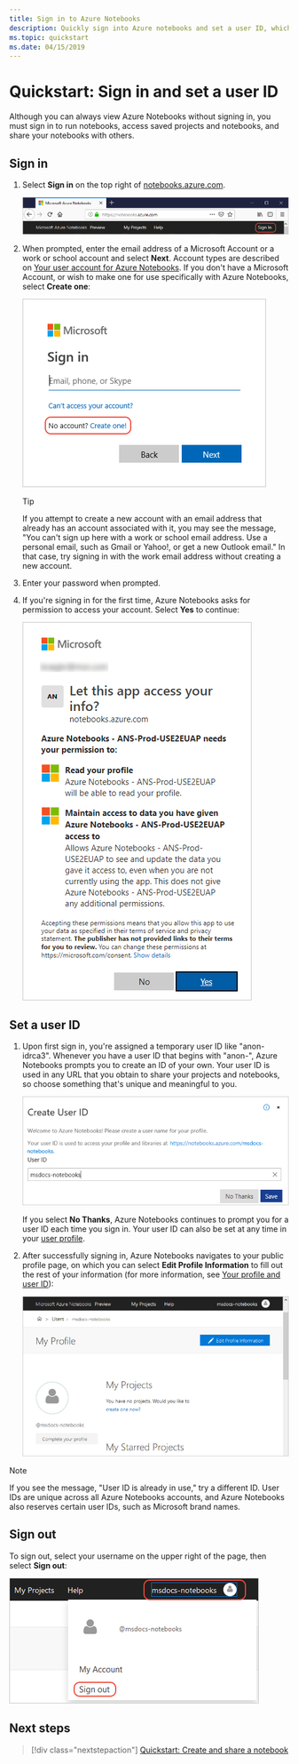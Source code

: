 ```yaml
---
title: Sign in to Azure Notebooks
description: Quickly sign into Azure notebooks and set a user ID, which gives you the ability to access saved projects and share notebooks with others.
ms.topic: quickstart
ms.date: 04/15/2019
---
```


# Quickstart: Sign in and set a user ID

Although you can always view Azure Notebooks without signing in, you must sign in to run notebooks, access saved projects and notebooks, and share your notebooks with others.

## Sign in

1. Select **Sign in** on the top right of [notebooks.azure.com](https://notebooks.azure.com/).

    ![Location of Sign-in command on Azure Notebooks](media/accounts/sign-in-command.png)

1. When prompted, enter the email address of a Microsoft Account or a work or school account and select **Next**. Account types are described on [Your user account for Azure Notebooks](azure-notebooks-user-account.md). If you don't have a Microsoft Account, or wish to make one for use specifically with Azure Notebooks, select **Create one**:

    ![Create new Microsoft account command in sign-in prompt](media/accounts/create-new-microsoft-account.png)

    > [!Tip]
    > If you attempt to create a new account with an email address that already has an account associated with it, you may see the message, "You can't sign up here with a work or school email address. Use a personal email, such as Gmail or Yahoo!, or get a new Outlook email." In that case, try signing in with the work email address without creating a new account.

1. Enter your password when prompted.

1. If you're signing in for the first time, Azure Notebooks asks for permission to access your account. Select **Yes** to continue:

    ![Account permissions prompt](media/accounts/account-permission-prompt.png)

## Set a user ID

1. Upon first sign in, you're assigned a temporary user ID like "anon-idrca3". Whenever you have a user ID that begins with "anon-", Azure Notebooks prompts you to create an ID of your own. Your user ID is used in any URL that you obtain to share your projects and notebooks, so choose something that's unique and meaningful to you.

    ![Prompt to enter a user ID for Azure Notebooks](media/accounts/create-user-id.png)

    If you select **No Thanks**, Azure Notebooks continues to prompt you for a user ID each time you sign in. Your user ID can also be set at any time in your [user profile](azure-notebooks-user-profile.md).

1. After successfully signing in, Azure Notebooks navigates to your public profile page, on which you can select **Edit Profile Information** to fill out the rest of your information (for more information, see [Your profile and user ID](azure-notebooks-user-profile.md)):

    ![Initial view of an Azure Notebooks profile page](media/accounts/profile-page-new.png)

> [!NOTE]
> If you see the message, "User ID is already in use," try a different ID. User IDs are unique across all Azure Notebooks accounts, and Azure Notebooks also reserves certain user IDs, such as Microsoft brand names.

## Sign out

To sign out, select your username on the upper right of the page, then select **Sign out**:

![Location of sign-out command on Azure Notebooks](media/accounts/sign-out-command.png)

## Next steps

> [!div class="nextstepaction"]
> [Quickstart: Create and share a notebook](quickstart-create-share-jupyter-notebook.md)
